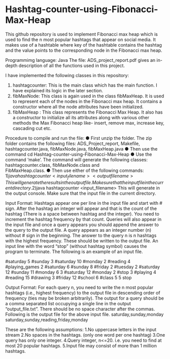 # Hashtag-counter-using-Fibonacci-Max-Heap
This github repository is used to implement Fibonacci max heap which is used to find the n most popular hashtags that appear on
social media. It makes use of a hashtable where key of the hashtable contains the hashtag and the value points to the 
corresponding node in the Fibonacci max heap.

Programmimg language: Java
The file: ADS_project_report.pdf gives an in-depth description of all the functions used in this project.

I have implemented the following classes in this repository:
1) hashtagcounter: This is the main class which has the main function. I have explained its logic in the later section.
2) fibMaxNode: This class is again used in the class fibMaxHeap. It is used to represent each of the nodes in the Fibonacci 
max heap. It contains a constructor where all the node attributes have been initialized.
3) fibMaxHeap : This class represents the Fibonacci Max Heap. It also has a constructor to initialize all its attributes 
along with various other methods the Max Fibonacci heap like- insert, remove max, increase key, cascading cut etc.

Procedure to compile and run the file:
● First unzip the folder. The zip folder contains the following files: ADS_Project_report, Makefile, hashtagcounter.java,
fibMaxNode.java, fibMaxHeap.java
● Then use the command cd Hashtag-counter-using-Fibonacci-Max-Heap
● Use the command ‘make’. The command will generate the following classes: hashtagcounter.class, fibMaxNode.class and  
FibMaxHeap.class.
● Then use either of the following commands:
1)$java hashtagcounter <input_filename> <outputfilename>
This will generate the results in the output file. Make sure that the input file in the current directory.
2)$java hashtagcounter <input_filename>
This will generate in the output console. Make sure that the input file in the current directory.

Input Format:
Hashtags appear one per line in the input file and start with # sign. After the hashtag an integer will appear and that is 
the count of the hashtag (There is a space between hashtag and the integer). You need to increment the hashtag frequency 
by that count. Queries will also appear in the input file and once a query appears you should append the answer to the query
to the output file. A query appears as an integer number (n) without # sign in the beginning. The answer to the query n 
is n hashtags with the highest frequency. These should be written to the output file. An input line with the word “stop” 
(without hashtag symbol) causes the program to terminate. The following is an example of an input file.

#saturday 5
#sunday 3
#saturday 10
#monday 2
#reading 4
#playing_games 2
#saturday 6
#sunday 8
#friday 2
#tuesday 2
#saturday 12
#sunday 11
#monday 6
3
#saturday 12
#monday 2
#stop 3
#playing 4
#reading 15
#drawing 3
#friday 12
#school 6
#class 5
5
stop

Output Format:
For each query n, you need to write the n most popular hashtags (i.e., highest frequency) to the output
file in descending order of frequency (ties may be broken arbitrarily). The output for a query should be
a comma separated list occupying a single line in the output “output_file.txt”. There should be no space
character after the commas.
Following is the output file for the above input file.
saturday,sunday,monday
saturday,sunday,reading,friday,monday

These are the following assumptions:
1.No uppercase letters in the input stream
2.No spaces in the hashtags. (only one word per one hashtag)
3.One query has only one integer.
4.Query integer, n<=20. i.e. you need to find at most 20 popular hashtags.
5.Input file may consist of more than 1 million hashtags.

